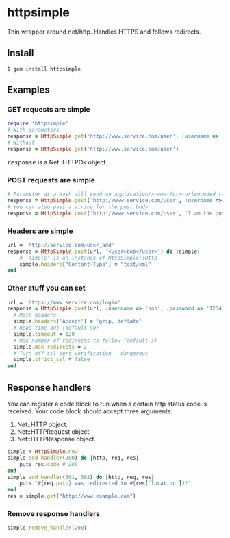 # httpsimple

Thin wrapper around net/http. Handles HTTPS and follows redirects.

## Install

    $ gem install httpsimple

## Examples

### GET requests are simple
```Ruby
require 'httpsimple'
# With parameters 
response = HttpSimple.get('http://www.service.com/user', :username => 'bob')
# Without
response = HttpSimple.get('http://www.service.com/user')
```
<tt>response</tt> is a Net::HTTPOk object.

### POST requests are simple
```Ruby
# Parameter as a Hash will send an application/x-www-form-urlencoded request
response = HttpSimple.post('http://www.service.com/user', :username => 'bob')
# You can also pass a string for the post body
response = HttpSimple.post('http://www.service.com/user', 'I am the post body!')
```

### Headers are simple
```Ruby
url = 'http://service.com/user_add'
response = HttpSimple.post(url, '<user>bob</user>') do |simple|
	# 'simple' is an instance of HttpSimple::Http
	simple.headers["Content-Type"] = "text/xml"
end
```

### Other stuff you can set
```Ruby
url = 'https://www.service.com/login'
response = HttpSimple.post(url, :username => 'bob', :password => '1234') do |simple|
  # More headers
  simple.headers['Accept'] = 'gzip, deflate' 
  # Read time out (default 90)
  simple.timeout = 120
  # Max number of redirects to follow (default 3)
  simple.max_redirects = 2
  # Turn off ssl cert verification - dangerous
  simple.strict_ssl = false
end
```

## Response handlers

You can register a code block to run when a certain http status code is received. Your code block
should accept three arguments:

1. Net::HTTP object.
2. Net::HTTPRequest object.
3. Net::HTTPResponse object.
	
```Ruby
simple = HttpSimple.new
simple.add_handler(200) do |http, req, res|
	puts res.code # 200
end
simple.add_handler(301, 302) do |http, req, res|
    puts "#{req.path} was redirected to #{res['location']}!"
end
res = simple.get("http://www.example.com")
```

### Remove response handlers
```Ruby
simple.remove_handler(200)
```


